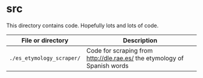 # src

This directory contains code. Hopefully lots and lots of code.

|File or directory         | Description                                                             |
|--------------------------|-------------------------------------------------------------------------|
|`./es_etymology_scraper/` | Code for scraping from http://dle.rae.es/ the etymology of Spanish words|
